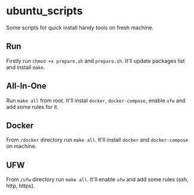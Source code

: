 # ubuntu_scripts
Some scripts for quick install handy tools on fresh machine.

## Run
Firstly run `chmod +x prepare.sh` and `prepare.sh`. It'll update packages list and install `make`.

## All-In-One
Run `make all` from root. It'll instal `docker`, `docker-compose`, enable `ufw` and add some rules for it.

## Docker
From `/docker` directory run `make all`. It'll install `docker` and `docker-compose` on machine.

## UFW
From `/ufw` directory run `make all`. It'll enable `ufw` and add some rules (ssh, http, https).